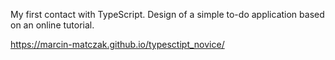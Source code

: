 My first contact with TypeScript. Design of a simple to-do application based on an online tutorial.

https://marcin-matczak.github.io/typesctipt_novice/
